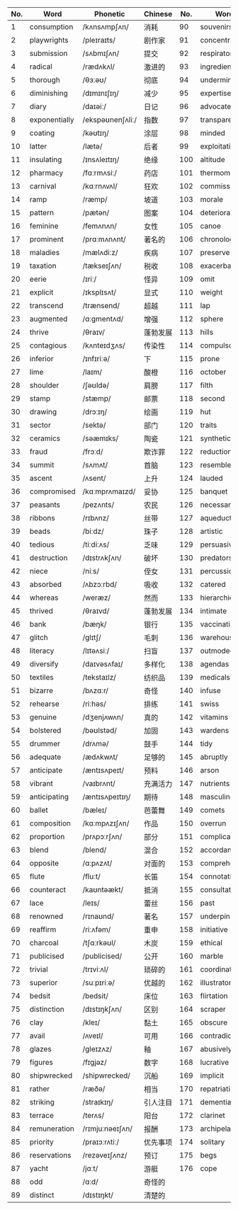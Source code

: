 | No. | Word | Phonetic | Chinese | No. | Word | Phonetic | Chinese |
|-----|------|----------|---------|-----|------|----------|---------|
| 1 | consumption | /kʌnsʌmpʃʌn/ | 消耗 | 90 | souvenirs | /suːvʌnɪrz/ | 纪念品 |
| 2 | playwrights | /pleɪraɪts/ | 剧作家 | 91 | concentrate | /kɑːnsʌntreɪt/ | 集中 |
| 3 | submission | /sʌbmɪʃʌn/ | 提交 | 92 | respiratory | /respəʌtɔːriː/ | 呼吸道 |
| 4 | radical | /rædʌkʌl/ | 激进的 | 93 | ingredient | /ɪngriːdiːʌnt/ | 成分 |
| 5 | thorough | /θɜːəʊ/ | 彻底 | 94 | undermines | /ʌndəmaɪnz/ | 破坏 |
| 6 | diminishing | /dɪmɪnɪʃɪŋ/ | 减少 | 95 | expertise | /ekspətiːz/ | 专业知识 |
| 7 | diary | /daɪəiː/ | 日记 | 96 | advocates | /ædvʌkʌts/ | 拥护者 |
| 8 | exponentially | /ekspəʊnenʃʌliː/ | 指数 | 97 | transparency | /trænsperʌnsiː/ | 透明度 |
| 9 | coating | /kəʊtɪŋ/ | 涂层 | 98 | minded | /maɪndʌd/ | 有智力 |
| 10 | latter | /lætə/ | 后者 | 99 | exploitation | /eksplɔɪteɪʃʌn/ | 开发 |
| 11 | insulating | /ɪnsʌleɪtɪŋ/ | 绝缘 | 100 | altitude | /æltʌtuːd/ | 高度 |
| 12 | pharmacy | /fɑːrmʌsiː/ | 药店 | 101 | thermometer | /θɜːmɑːmʌtə/ | 温度计 |
| 13 | carnival | /kɑːrnʌvʌl/ | 狂欢 | 102 | commissioned | /kʌmɪʃʌnd/ | 委托 |
| 14 | ramp | /ræmp/ | 坡道 | 103 | morale | /məæl/ | 士气 |
| 15 | pattern | /pætən/ | 图案 | 104 | deterioration | /dɪtɪriːəeɪʃʌn/ | 恶化 |
| 16 | feminine | /femʌnʌn/ | 女性 | 105 | canoe | /kʌnuː/ | 独木舟 |
| 17 | prominent | /prɑːmʌnʌnt/ | 著名的 | 106 | chronological | /krɑːnʌlɑːdʒɪkʌl/ | 时间顺序 |
| 18 | maladies | /mælʌdiːz/ | 疾病 | 107 | preserve | /prʌzəv/ | 保存 |
| 19 | taxation | /tækseɪʃʌn/ | 税收 | 108 | exacerbated | /ɪgzæsəbeɪtʌd/ | 恶化 |
| 20 | eerie | /ɪriː/ | 怪异 | 109 | omit | /əʊmɪt/ | 忽略 |
| 21 | explicit | /ɪksplɪsʌt/ | 显式 | 110 | weight | /weɪt/ | 重量 |
| 22 | transcend | /trænsend/ | 超越 | 111 | lap | /læp/ | 圈 |
| 23 | augmented | /ɑːgmentʌd/ | 增强 | 112 | sphere | /sfɪr/ | 领域 |
| 24 | thrive | /θraɪv/ | 蓬勃发展 | 113 | hills | /hɪlz/ | 丘陵 |
| 25 | contagious | /kʌnteɪdʒʌs/ | 传染性 | 114 | compulsory | /kʌmpʌlsəiː/ | 强制性的 |
| 26 | inferior | /ɪnfɪriːə/ | 下 | 115 | prone | /prəʊn/ | 易于 |
| 27 | lime | /laɪm/ | 酸橙 | 116 | october | /ɑːktəʊbə/ | 十月 |
| 28 | shoulder | /ʃəʊldə/ | 肩膀 | 117 | filth | /fɪlθ/ | 污物 |
| 29 | stamp | /stæmp/ | 邮票 | 118 | second | /sekʌnd/ | 第二 |
| 30 | drawing | /drɔːɪŋ/ | 绘画 | 119 | hut | /hʌt/ | 小屋 |
| 31 | sector | /sektə/ | 部门 | 120 | traits | /treɪts/ | 特质 |
| 32 | ceramics | /səæmɪks/ | 陶瓷 | 121 | synthetic | /sɪnθetɪk/ | 合成的 |
| 33 | fraud | /frɔːd/ | 欺诈罪 | 122 | reduction | /rʌdʌkʃʌn/ | 减少 |
| 34 | summit | /sʌmʌt/ | 首脑 | 123 | resemble | /rɪzembʌl/ | 类似 |
| 35 | ascent | /ʌsent/ | 上升 | 124 | lauded | /lɔːdɪd/ | 称赞 |
| 36 | compromised | /kɑːmprʌmaɪzd/ | 妥协 | 125 | banquet | /bæŋkwʌt/ | 宴会 |
| 37 | peasants | /pezʌnts/ | 农民 | 126 | necessarily | /nesʌserʌliː/ | 一定 |
| 38 | ribbons | /rɪbʌnz/ | 丝带 | 127 | aqueducts | /ækwʌdʌkts/ | 渡槽 |
| 39 | beads | /biːdz/ | 珠子 | 128 | artistic | /ɑːrtɪstɪk/ | 艺术 |
| 40 | tedious | /tiːdiːʌs/ | 乏味 | 129 | persuasive | /pəsweɪsɪv/ | 有说服力 |
| 41 | destruction | /dɪstrʌkʃʌn/ | 破坏 | 130 | predators | /predʌtəz/ | 掠食者 |
| 42 | niece | /niːs/ | 侄女 | 131 | percussion | /pəkʌʃʌn/ | 打击乐器 |
| 43 | absorbed | /ʌbzɔːrbd/ | 吸收 | 132 | catered | /keɪtəd/ | 餐饮 |
| 44 | whereas | /weræz/ | 然而 | 133 | hierarchies | /haɪrɑːrkiːz/ | 层次结构 |
| 45 | thrived | /θraɪvd/ | 蓬勃发展 | 134 | intimate | /ɪntʌmʌt/ | 亲密的 |
| 46 | bank | /bæŋk/ | 银行 | 135 | vaccinations | /væksʌneɪʃʌnz/ | 疫苗接种 |
| 47 | glitch | /glɪtʃ/ | 毛刺 | 136 | warehouse | /werhaʊs/ | 仓库 |
| 48 | literacy | /lɪtəʌsiː/ | 扫盲 | 137 | outmoded | /aʊtməʊdʌd/ | 陈旧 |
| 49 | diversify | /daɪvəsʌfaɪ/ | 多样化 | 138 | agendas | /ʌdʒendʌz/ | 议程 |
| 50 | textiles | /tekstaɪlz/ | 纺织品 | 139 | medicals | /medicals/ | 医疗 |
| 51 | bizarre | /bʌzɑːr/ | 奇怪 | 140 | infuse | /ɪnfjuːz/ | 注入 |
| 52 | rehearse | /riːhəs/ | 排练 | 141 | swiss | /swɪs/ | 瑞士 |
| 53 | genuine | /dʒenjʌwʌn/ | 真的 | 142 | vitamins | /vaɪtʌmʌnz/ | 维生素 |
| 54 | bolstered | /bəʊlstəd/ | 加固 | 143 | wardens | /wɔːrdʌnz/ | 看守 |
| 55 | drummer | /drʌmə/ | 鼓手 | 144 | tidy | /taɪdiː/ | 整齐的 |
| 56 | adequate | /ædʌkwʌt/ | 足够的 | 145 | abruptly | /ʌbrʌptliː/ | 突然 |
| 57 | anticipate | /æntɪsʌpeɪt/ | 预料 | 146 | arson | /ɑːrsʌn/ | 纵火 |
| 58 | vibrant | /vaɪbrʌnt/ | 充满活力 | 147 | nutrients | /nuːtriːʌnts/ | 营养 |
| 59 | anticipating | /æntɪsʌpeɪtɪŋ/ | 期待 | 148 | masculine | /mæskjʌlʌn/ | 男性 |
| 60 | ballet | /bæleɪ/ | 芭蕾舞 | 149 | comets | /kɑːmʌts/ | 彗星 |
| 61 | composition | /kɑːmpʌzɪʃʌn/ | 作品 | 150 | overrun | /əʊvəʌn/ | 超支 |
| 62 | proportion | /prʌpɔːrʃʌn/ | 部分 | 151 | complicated | /kɑːmplʌkeɪtʌd/ | 复杂的 |
| 63 | blend | /blend/ | 混合 | 152 | accordance | /ʌkɔːrdʌns/ | 符合 |
| 64 | opposite | /ɑːpʌzʌt/ | 对面的 | 153 | comprehend | /kɑːmpriːhend/ | 理解 |
| 65 | flute | /fluːt/ | 长笛 | 154 | connotative | /connotative/ | 含义 |
| 66 | counteract | /kaʊntəækt/ | 抵消 | 155 | consultation | /kɑːnsʌlteɪʃʌn/ | 咨询 |
| 67 | lace | /leɪs/ | 蕾丝 | 156 | past | /pæst/ | 过去的 |
| 68 | renowned | /rɪnaʊnd/ | 著名 | 157 | underpinnings | /ʌndəpɪnɪŋz/ | 基础 |
| 69 | reaffirm | /riːʌfəm/ | 重申 | 158 | initiative | /ɪnɪʃʌtɪv/ | 倡议 |
| 70 | charcoal | /tʃɑːrkəʊl/ | 木炭 | 159 | ethical | /eθʌkʌl/ | 道德 |
| 71 | publicised | /publicised/ | 公开 | 160 | marble | /mɑːrbʌl/ | 大理石 |
| 72 | trivial | /trɪviːʌl/ | 琐碎的 | 161 | coordination | /kəʊɔːrdʌneɪʃʌn/ | 协调 |
| 73 | superior | /suːpɪriːə/ | 优越的 | 162 | illustrator | /ɪlʌstreɪtə/ | 插画家 |
| 74 | bedsit | /bedsit/ | 床位 | 163 | flirtation | /fləteɪʃʌn/ | 调情 |
| 75 | distinction | /dɪstɪŋkʃʌn/ | 区别 | 164 | scraper | /skreɪpə/ | 刮刀 |
| 76 | clay | /kleɪ/ | 黏土 | 165 | obscure | /ʌbskjʊr/ | 朦胧 |
| 77 | avail | /ʌveɪl/ | 可用 | 166 | contradictory | /kɑːntrʌdɪktəiː/ | 矛盾 |
| 78 | glazes | /gleɪzʌz/ | 釉 | 167 | abusively | /abusively/ | 虐待性 |
| 79 | figures | /fɪgjəz/ | 数字 | 168 | lucrative | /luːkrʌtɪv/ | 有利可图 |
| 80 | shipwrecked | /shipwrecked/ | 沉船 | 169 | implicit | /ɪmplɪsʌt/ | 隐式 |
| 81 | rather | /ræðə/ | 相当 | 170 | repatriation | /riːpeɪtriːeɪʃʌn/ | 遣返 |
| 82 | striking | /straɪkɪŋ/ | 引人注目 | 171 | dementia | /dɪmenʃiːʌ/ | 失智 |
| 83 | terrace | /terʌs/ | 阳台 | 172 | clarinet | /klerʌnet/ | 单簧管 |
| 84 | remuneration | /rɪmjuːnəeɪʃʌn/ | 报酬 | 173 | archipelago | /ɑːrkʌpelʌgəʊ/ | 群岛 |
| 85 | priority | /praɪɔːrʌtiː/ | 优先事项 | 174 | solitary | /sɑːlʌteriː/ | 孤 |
| 86 | reservations | /rezəveɪʃʌnz/ | 预订 | 175 | begs | /begz/ | 乞求 |
| 87 | yacht | /jɑːt/ | 游艇 | 176 | cope | /kəʊp/ | 应付 |
| 88 | odd | /ɑːd/ | 奇怪的 | | | | |
| 89 | distinct | /dɪstɪŋkt/ | 清楚的 | | | | |